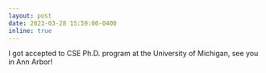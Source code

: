 ```yaml
---
layout: post
date: 2023-03-28 15:59:00-0400
inline: true
---
```


I got accepted to CSE Ph.D. program at the University of Michigan, see you in Ann Arbor!
